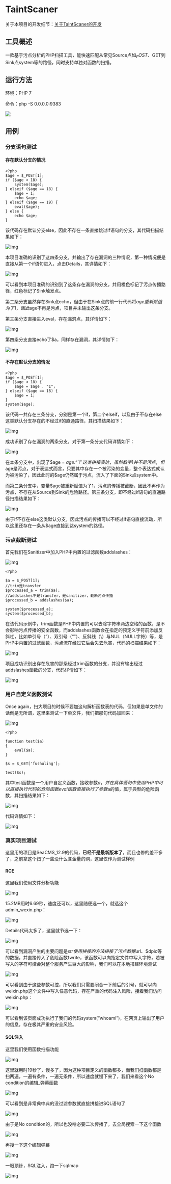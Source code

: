 # TaintScaner

关于本项目的开发细节：[关于TaintScaner的开发](https://fushuling.com/index.php/2025/02/18/关于taintscaner的开发/)

## 工具概述

一款基于污点分析的PHP扫描工具，能快速匹配从常见Source点如$_POST、$GET到Sink点system等的路径，同时支持单独对函数的扫描。

## 运行方法

环境：PHP 7

命令：php -S 0.0.0.0:9383

![](https://fushuling-1309926051.cos.ap-shanghai.myqcloud.com/2025%2F02%2F18%2F45.png)

## 用例

### 分支语句测试

#### 存在默认分支的情况

```
<?php
$age = $_POST[1];
if ($age < 18) {
    system($age);
} elseif ($age == 18) {
    $age = 1;
    echo $age;
} elseif ($age == 19) {
    eval($age);
} else {
    echo $age;
}
```

该代码存在默认分支else，因此不存在一条直接跳过if语句的分支，其代码扫描结果如下：

![img](https://fushuling-1309926051.cos.ap-shanghai.myqcloud.com/2025%2F02%2F18%2F21.png)

本项目准确的识别了这四条分支，并输出了存在漏洞的三种情况，第一种情况便是直接从第一个if语句进入，点击Details，其详情如下：

![img](https://fushuling-1309926051.cos.ap-shanghai.myqcloud.com/2025%2F02%2F18%2F22.png)

可以看到本项目准确的识别到了这条存在漏洞的分支，并用橙色标记了污点传播路径，红色标记了Sink触发点。

第二条分支虽然存在Sink点echo，但由于在Sink点的前一行代码将$age重新赋值为了1，因此$age不再是污点，项目并未输出这条分支。

第三条分支直接进入eval，存在漏洞点，其详情如下：

![img](https://fushuling-1309926051.cos.ap-shanghai.myqcloud.com/2025%2F02%2F18%2F23.png)

第四条分支直接echo了$a，同样存在漏洞，其详情如下：

![img](https://fushuling-1309926051.cos.ap-shanghai.myqcloud.com/2025%2F02%2F18%2F24.png)

#### 不存在默认分支的情况

```
<?php
$age = $_POST[1];
if ($age < 18) {
    $age = $age . "1";
} elseif ($age == 18) {
    $age = 1;
}
system($age);
```

该代码一共存在三条分支，分别是第一个if，第二个elseif，以及由于不存在else这类默认分支存在的不经过if的直通路径，其扫描结果如下：

![img](https://fushuling-1309926051.cos.ap-shanghai.myqcloud.com/2025%2F02%2F18%2F25.png)

成功识别了存在漏洞的两条分支，对于第一条分支代码详情如下：

![img](https://fushuling-1309926051.cos.ap-shanghai.myqcloud.com/2025%2F02%2F18%2F26.png)

在本条分支中，出现了$age = $age . “1”这类拼接表达，虽然数字1并不是污点，但$age是污点，对于表达式而言，只要其中存在一个被污染的变量，整个表达式就认为被污染了，因此此时的$age仍然属于污点，流入了下面的Sink点system中。

而第二条分支中，变量$age被重新赋值为了1，污点的传播被截断，因此不再作为污点，不存在从Source到Sink的危险路径。第三条分支，即不经过if语句的直通路径扫描结果如下：

![img](https://fushuling-1309926051.cos.ap-shanghai.myqcloud.com/2025%2F02%2F18%2F27.png)

由于if不存在else这类默认分支，因此污点的传播可以不经过if语句直接流动，所以这里还存在一条从$age直接到达system的路径。

### 污点截断测试

首先我们在Sanitizer中加入PHP中内置的过滤函数addslashes：

![img](https://fushuling-1309926051.cos.ap-shanghai.myqcloud.com/2025%2F02%2F18%2F28.png)

```
<?php

$a = $_POST[1];
//trim是transfer
$processed_a = trim($a);
//addslashes不是transfer，是sanitizer，截断污点传播
$processed_b = addslashes($a);

system($processed_a);
system($processed_b);
```

在该代码示例中，trim函数是PHP中内置的可以去除字符串两边空格的函数，是不会影响污点传播的安全函数，而addslashes函数会在指定的预定义字符前添加反斜杠，比如单引号（”）、双引号（“”）、反斜线（\\）与NUL（NULL字符）等，是PHP中内置的过滤函数，污点流在经过它后会失去危害，代码的扫描结果如下：

![img](https://fushuling-1309926051.cos.ap-shanghai.myqcloud.com/2025%2F02%2F18%2F29.png)

项目成功识别出存在危害的那条经过trim函数的分支，并没有输出经过addslashes函数的分支，代码详情如下：

![img](https://fushuling-1309926051.cos.ap-shanghai.myqcloud.com/2025%2F02%2F18%2F30.png)

### 用户自定义函数测试

Once again，扫大项目的时候不要加这句解析函数表的代码，但如果是单文件的话倒是无所谓，这里来测试一下单文件，我们把那句代码加回来：

![img](https://fushuling-1309926051.cos.ap-shanghai.myqcloud.com/2025%2F02%2F18%2F31.png)

```
<?php

function test($a)
{
    eval($a);
}

$s = $_GET['fushuling'];

test($s);
```

其中test函数是一个用户自定义函数，接收参数$a，并在具体语句中使用PHP中可以直接执行代码的危险函数eval函数直接执行了参数$a的值，属于典型的危险函数，其扫描结果如下：

![img](https://fushuling-1309926051.cos.ap-shanghai.myqcloud.com/2025%2F02%2F18%2F32.png)

代码详情如下：

![img](https://fushuling-1309926051.cos.ap-shanghai.myqcloud.com/2025%2F02%2F18%2F33.png)

### 真实项目测试

这里用的项目是SeaCMS_12.9的代码，**已经不是最新版本了**，而且也修的差不多了，之前拿这个扫了一些没什么含金量的洞，这里仅作为测试样例

#### RCE

这里我们使用文件分析功能

![img](https://fushuling-1309926051.cos.ap-shanghai.myqcloud.com/2025%2F02%2F18%2F34.png)

15.2MB用时6.69秒，速度还可以，这里随便选一个，就选这个admin_wexin.php：

![img](https://fushuling-1309926051.cos.ap-shanghai.myqcloud.com/2025%2F02%2F18%2F35.png)

Details代码太多了，这里就节选一下：

![img](https://fushuling-1309926051.cos.ap-shanghai.myqcloud.com/2025%2F02%2F18%2F36.png)

可以看到漏洞产生的主要问题是$str使用拼接的方法拼接了污点数据$url、$dpic等的数据，并直接传入了危险函数fwrite，该函数可以向指定文件中写入字符，若被写入的字符可控会对整个服务产生巨大的影响，我们可以在本地搭建环境测试

![img](https://fushuling-1309926051.cos.ap-shanghai.myqcloud.com/2025%2F02%2F18%2F37.png)

可以看到由于这些参数可控，所以我们只需要闭合一下前后的引号，就可以向weixin.php这个文件中写入任意代码，存在严重的代码注入风险，接着我们访问weixin.php：

![img](https://fushuling-1309926051.cos.ap-shanghai.myqcloud.com/2025%2F02%2F18%2F38.png)

可以看到该页面成功执行了我们的代码system(“whoami”)，在网页上输出了用户的信息，存在极其严重的安全风险。

#### SQL注入

这里我们使用函数扫描功能

![img](https://fushuling-1309926051.cos.ap-shanghai.myqcloud.com/2025%2F02%2F18%2F39.png)

这里就用时19秒了，慢多了，因为这种项目定义的函数都多，而我们扫函数都是扫两遍，一遍有条件，一遍无条件，所以速度就慢下来了，我们来看这个No condition的编辑_弹幕函数

![img](https://fushuling-1309926051.cos.ap-shanghai.myqcloud.com/2025%2F02%2F18%2F40.png)

可以看到是非常典中典的没过滤参数就直接拼接进SQL语句了

![img](https://fushuling-1309926051.cos.ap-shanghai.myqcloud.com/2025%2F02%2F18%2F41.png)

由于是No condition的，所以也没啥必要二次传播了，去全局搜索一下这个函数

![img](https://fushuling-1309926051.cos.ap-shanghai.myqcloud.com/2025%2F02%2F18%2F42.png)

再搜一下这个编辑弹幕

![img](https://fushuling-1309926051.cos.ap-shanghai.myqcloud.com/2025%2F02%2F18%2F43.png)

一眼顶针，SQL注入，跑一下sqlmap

![img](https://fushuling-1309926051.cos.ap-shanghai.myqcloud.com/2025%2F02%2F18%2F44.png)
